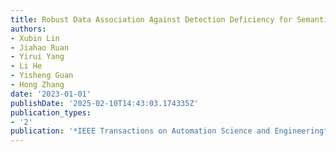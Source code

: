 ```yaml
---
title: Robust Data Association Against Detection Deficiency for Semantic SLAM
authors:
- Xubin Lin
- Jiahao Ruan
- Yirui Yang
- Li He
- Yisheng Guan
- Hong Zhang
date: '2023-01-01'
publishDate: '2025-02-10T14:43:03.174335Z'
publication_types:
- '2'
publication: '*IEEE Transactions on Automation Science and Engineering*'
---
```

